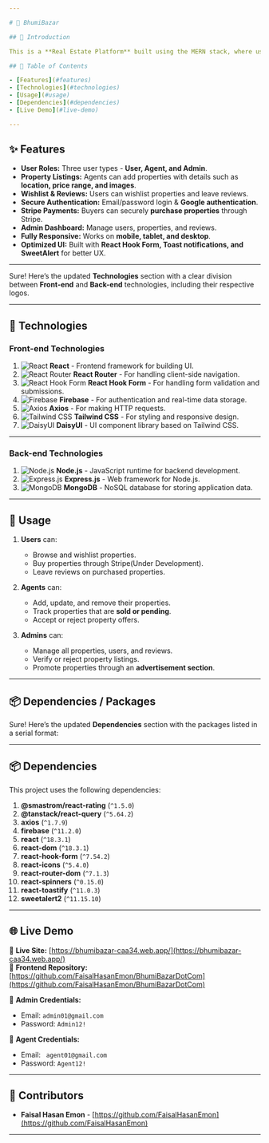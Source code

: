 ```yaml
---

# 🏡 BhumiBazar

## 📌 Introduction

This is a **Real Estate Platform** built using the MERN stack, where users can **buy, wishlist, and review properties**, agents can **add and manage their properties**, and admins can **oversee the platform's activities**. The platform ensures secure authentication, smooth transactions via **Stripe payments**, and an intuitive user experience.

## 📖 Table of Contents

- [Features](#features)
- [Technologies](#technologies)
- [Usage](#usage)
- [Dependencies](#dependencies)
- [Live Demo](#live-demo)

---
```


## ✨ Features

- **User Roles:** Three user types - **User, Agent, and Admin**.
- **Property Listings:** Agents can add properties with details such as **location, price range, and images**.
- **Wishlist & Reviews:** Users can wishlist properties and leave reviews.
- **Secure Authentication:** Email/password login & **Google authentication**.
- **Stripe Payments:** Buyers can securely **purchase properties** through Stripe.
- **Admin Dashboard:** Manage users, properties, and reviews.
- **Fully Responsive:** Works on **mobile, tablet, and desktop**.
- **Optimized UI:** Built with **React Hook Form, Toast notifications, and SweetAlert** for better UX.

---

Sure! Here’s the updated **Technologies** section with a clear division between **Front-end** and **Back-end** technologies, including their respective logos.

---

## 🚀 Technologies

### **Front-end Technologies**

1. ![React](https://img.shields.io/badge/React-20232A?style=for-the-badge&logo=react&logoColor=61DAFB) **React** - Frontend framework for building UI.
2. ![React Router](https://img.shields.io/badge/React_Router-CA4245?style=for-the-badge&logo=react-router&logoColor=white) **React Router** - For handling client-side navigation.
3. ![React Hook Form](https://img.shields.io/badge/React_Hook_Form-EC5990?style=for-the-badge&logo=react-hook-form&logoColor=white) **React Hook Form** - For handling form validation and submissions.
4. ![Firebase](https://img.shields.io/badge/Firebase-FFCA28?style=for-the-badge&logo=firebase&logoColor=black) **Firebase** - For authentication and real-time data storage.
5. ![Axios](https://img.shields.io/badge/Axios-5A29E4?style=for-the-badge&logo=axios&logoColor=white) **Axios** - For making HTTP requests.
6. ![Tailwind CSS](https://img.shields.io/badge/Tailwind_CSS-38B2AC?style=for-the-badge&logo=tailwind-css&logoColor=white) **Tailwind CSS** - For styling and responsive design.
7. ![DaisyUI](https://img.shields.io/badge/DaisyUI-6A0DAD?style=for-the-badge&logo=daisyui&logoColor=white) **DaisyUI** - UI component library based on Tailwind CSS.

---

### **Back-end Technologies**

1. ![Node.js](https://img.shields.io/badge/Node.js-43853D?style=for-the-badge&logo=node.js&logoColor=white) **Node.js** - JavaScript runtime for backend development.
2. ![Express.js](https://img.shields.io/badge/Express.js-000000?style=for-the-badge&logo=express&logoColor=white) **Express.js** - Web framework for Node.js.
3. ![MongoDB](https://img.shields.io/badge/MongoDB-47A248?style=for-the-badge&logo=mongodb&logoColor=white) **MongoDB** - NoSQL database for storing application data.

---

## 🚀 Usage

1. **Users** can:

   - Browse and wishlist properties.
   - Buy properties through Stripe(Under Development).
   - Leave reviews on purchased properties.

2. **Agents** can:

   - Add, update, and remove their properties.
   - Track properties that are **sold or pending**.
   - Accept or reject property offers.

3. **Admins** can:
   - Manage all properties, users, and reviews.
   - Verify or reject property listings.
   - Promote properties through an **advertisement section**.

---

## 📦 Dependencies / Packages

Sure! Here’s the updated **Dependencies** section with the packages listed in a serial format:

---

## 📦 Dependencies

This project uses the following dependencies:

1. **@smastrom/react-rating** (`^1.5.0`)
2. **@tanstack/react-query** (`^5.64.2`)
3. **axios** (`^1.7.9`)
4. **firebase** (`^11.2.0`)
5. **react** (`^18.3.1`)
6. **react-dom** (`^18.3.1`)
7. **react-hook-form** (`^7.54.2`)
8. **react-icons** (`^5.4.0`)
9. **react-router-dom** (`^7.1.3`)
10. **react-spinners** (`^0.15.0`)
11. **react-toastify** (`^11.0.3`)
12. **sweetalert2** (`^11.15.10`)

---

## 🌐 Live Demo

🔗 **Live Site:** [https://bhumibazar-caa34.web.app/](https://bhumibazar-caa34.web.app/)  
📁 **Frontend Repository:** [https://github.com/FaisalHasanEmon/BhumiBazarDotCom](https://github.com/FaisalHasanEmon/BhumiBazarDotCom)

🔑 **Admin Credentials:**

- Email: `admin01@gmail.com`
- Password: `Admin12!`

🔑 **Agent Credentials:**

- Email: ` agent01@gmail.com`
- Password: `Agent12!`

---

## 👥 Contributors

- **Faisal Hasan Emon** - [https://github.com/FaisalHasanEmon](https://github.com/FaisalHasanEmon)

---
